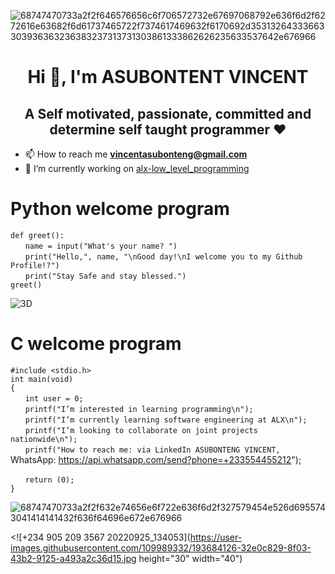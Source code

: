 ![68747470733a2f2f646576656c6f706572732e67697068792e636f6d2f6272616e63682f6d61737465722f7374617469632f6170692d35313264333663303936363236383237313731303861333862626235633537642e676966](https://user-images.githubusercontent.com/109989332/199601473-6b9d1773-eea3-4a5d-9ad0-33a61e96a11e.gif)

<h1 align="center">Hi 👋, I'm ASUBONTENT VINCENT</h1>
<h2 align="center">A Self motivated, passionate, committed and determine self taught programmer ❤️</h3>

- 📫 How to reach me **vincentasubonteng@gmail.com**
- 🔭 I’m currently working on [alx-low_level_programming](https://github.com/SirRoll93/alx-low_level_programming)

# Python welcome program
`def greet():`\
&nbsp;&nbsp;&nbsp;&nbsp;&nbsp;&nbsp;`name = input("What's your name? ")`\
&nbsp;&nbsp;&nbsp;&nbsp;&nbsp;&nbsp;`print("Hello,", name, "\nGood day!\nI welcome you to my Github Profile!?")`\
&nbsp;&nbsp;&nbsp;&nbsp;&nbsp;&nbsp;`print("Stay Safe and stay blessed.")`\
`greet()`

![3D](https://user-images.githubusercontent.com/109989332/193680413-84a06651-ee66-4a84-9d0c-e620728fb861.jpg)

# C welcome program

`#include <stdio.h>`\
`int main(void)`\
`{`\
&nbsp;&nbsp;&nbsp;&nbsp;&nbsp;&nbsp;`int user = 0;`\
&nbsp;&nbsp;&nbsp;&nbsp;&nbsp;&nbsp;`printf("I’m interested in learning programming\n");`\
&nbsp;&nbsp;&nbsp;&nbsp;&nbsp;&nbsp;`printf("I’m currently learning software engineering at ALX\n");`\
&nbsp;&nbsp;&nbsp;&nbsp;&nbsp;&nbsp;`printf("I’m looking to collaborate on joint projects nationwide\n");`\
&nbsp;&nbsp;&nbsp;&nbsp;&nbsp;&nbsp;`printf("How to reach me: via LinkedIn ASUBONTENG VINCENT,` WhatsApp: https://api.whatsapp.com/send?phone=+233554455212");

&nbsp;&nbsp;&nbsp;&nbsp;&nbsp;&nbsp;`return (0);`\
`}`

![68747470733a2f2f632e74656e6f722e636f6d2f327579454e526d6955743041414141432f636f64696e672e676966](https://user-images.githubusercontent.com/109989332/199601569-04aada65-e536-44c8-ba8d-5f94c67c571b.gif)

<![+234 905 209 3567 20220925_134053](https://user-images.githubusercontent.com/109989332/193684126-32e0c829-8f03-43b2-9125-a493a2c36d15.jpg  height="30" width="40")


<!---
This is my personal README repo
--->
